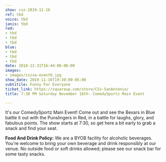 ```yaml
---
show: csz-2019-11-16
ref: tbd
voice: tbd
janis: tbd
red:
- tbd
- tbd
- tbd
blue:
- tbd
- tbd
- tbd
date: 2018-12-31T16:44:08-06:00
images:
- images/cszsa-event6.jpg
show_date: 2019-11-16T19:30:00-05:00
subtitile: Funny For Everyone
ticket_link: https://squareup.com/store/CSz-SanAntonio/
title: 7:30 PM Saturday November 16th- ComedySportz Main Event

---
```

It's our ComedySportz Main Event! Come out and see the Bexars in Blue battle it out with the Punslingers in Red, in a battle for laughs, glory, and fabulous points. The show starts at 7:30, so get here a bit early to grab a snack and find your seat.

**Food And Drink Policy:** We are a BYOB facility for alcoholic beverages. You're welcome to bring your own beverage and drink responsibly at our venue. No outside food or soft drinks allowed; please see our snack bar for some tasty snacks.
